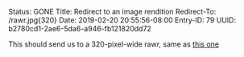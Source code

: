 Status: GONE
Title: Redirect to an image rendition
Redirect-To: /rawr.jpg{320}
Date: 2019-02-20 20:55:56-08:00
Entry-ID: 79
UUID: b2780cd1-2ae6-5da6-a946-fb121820dd72

This should send us to a 320-pixel-wide rawr, same as [this one](/rawr.jpg{320})
